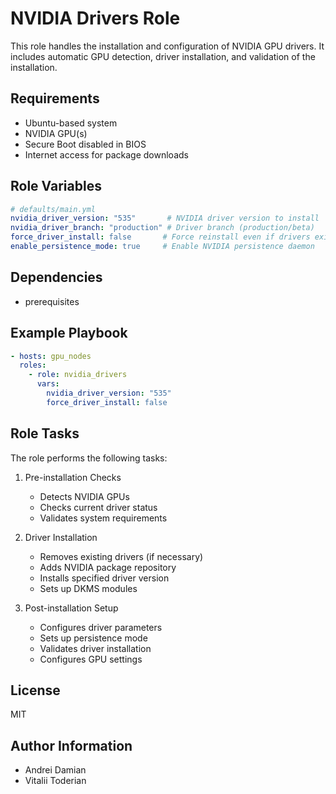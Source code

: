 # NVIDIA Drivers Role

This role handles the installation and configuration of NVIDIA GPU drivers. It includes automatic GPU detection, driver installation, and validation of the installation.

## Requirements

- Ubuntu-based system
- NVIDIA GPU(s)
- Secure Boot disabled in BIOS
- Internet access for package downloads

## Role Variables

```yaml
# defaults/main.yml
nvidia_driver_version: "535"       # NVIDIA driver version to install
nvidia_driver_branch: "production" # Driver branch (production/beta)
force_driver_install: false       # Force reinstall even if drivers exist
enable_persistence_mode: true     # Enable NVIDIA persistence daemon
```

## Dependencies

- prerequisites

## Example Playbook

```yaml
- hosts: gpu_nodes
  roles:
    - role: nvidia_drivers
      vars:
        nvidia_driver_version: "535"
        force_driver_install: false
```

## Role Tasks

The role performs the following tasks:

1. Pre-installation Checks
   - Detects NVIDIA GPUs
   - Checks current driver status
   - Validates system requirements

2. Driver Installation
   - Removes existing drivers (if necessary)
   - Adds NVIDIA package repository
   - Installs specified driver version
   - Sets up DKMS modules

3. Post-installation Setup
   - Configures driver parameters
   - Sets up persistence mode
   - Validates driver installation
   - Configures GPU settings

## License

MIT

## Author Information

- Andrei Damian
- Vitalii Toderian 